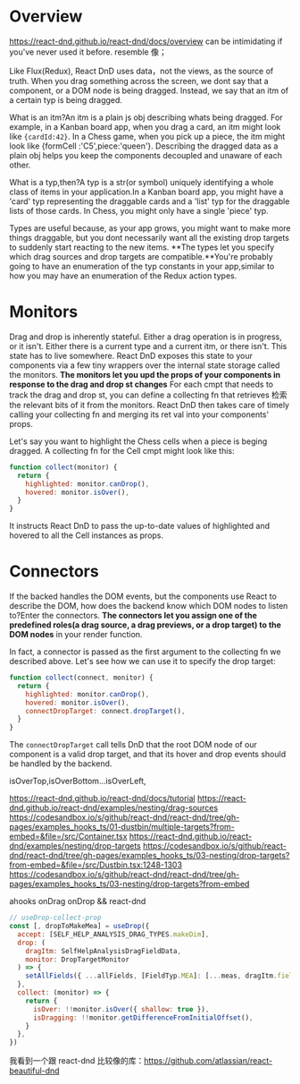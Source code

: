 # Overview

https://react-dnd.github.io/react-dnd/docs/overview
can be intimidating if you've never used it before.
resemble 像；

Like Flux(Redux), React DnD uses data，not the views, as the source of truth. When you drag something across the screen,
we dont say that a component, or a DOM node is being dragged. Instead, we say that an itm of a certain typ is being dragged.

What is an itm?An itm is a plain js obj describing whats being dragged. For example, in a Kanban board app, when you drag
a card, an itm might look like `{cardId:42}`. In a Chess game, when you pick up a piece, the itm might look like {formCell
:'C5',piece:'queen'}. Describing the dragged data as a plain obj helps you keep the components decoupled and unaware of each other.

What is a typ,then?A typ is a str(or symbol) uniquely identifying a whole class of items in your application.In a Kanban
board app, you might have a 'card' typ representing the draggable cards and a 'list' typ for the draggable lists of those cards.
In Chess, you might only have a single 'piece' typ.

Types are useful because, as your app grows, you might want to make more things draggable, but you dont necessarily want
all the existing drop targets to suddenly start reacting to the new items. **The types let you specify which drag sources and drop targets are compatible.**You're probably going to have an enumeration of the typ constants in your app,similar to
how you may have an enumeration of the Redux action types.

# Monitors

Drag and drop is inherently stateful. Either a drag operation is in progress, or it isn't. Either there is a current type and a current itm, or there isn't. This state has to live somewhere.
React DnD exposes this state to your components via a few tiny wrappers over the internal state storage called the monitors.
**The monitors let you upd the props of your components in response to the drag and drop st changes**
For each cmpt that needs to track the drag and drop st, you can define a collecting fn that retrieves 检索 the relevant bits
of it from the monitors. React DnD then takes care of timely calling your collecting fn and merging its ret val into your components' props.

Let's say you want to highlight the Chess cells when a piece is beging dragged. A collecting fn for the Cell cmpt might look
like this:

```js
function collect(monitor) {
  return {
    highlighted: monitor.canDrop(),
    hovered: monitor.isOver(),
  }
}
```

It instructs React DnD to pass the up-to-date values of highlighted and hovered to all the Cell instances as props.

# Connectors

If the backed handles the DOM events, but the components use React to describe the DOM, how does the backend know which DOM nodes to listen to?Enter the connectors. **The connectors let you assign one of the predefined roles(a drag source, a drag previews, or a drop target) to the DOM nodes** in your render function.

In fact, a connector is passed as the first argument to the collecting fn we described above. Let's see how we can use it to specify the drop target:

```js
function collect(connect, monitor) {
  return {
    highlighted: monitor.canDrop(),
    hovered: monitor.isOver(),
    connectDropTarget: connect.dropTarget(),
  }
}
```

The `connectDropTarget` call tells DnD that the root DOM node of our component is a valid drop target, and that its hover and drop events should be handled by the backend.

isOverTop,isOverBottom...isOverLeft,

https://react-dnd.github.io/react-dnd/docs/tutorial
https://react-dnd.github.io/react-dnd/examples/nesting/drag-sources
https://codesandbox.io/s/github/react-dnd/react-dnd/tree/gh-pages/examples_hooks_ts/01-dustbin/multiple-targets?from-embed=&file=/src/Container.tsx
https://react-dnd.github.io/react-dnd/examples/nesting/drop-targets
https://codesandbox.io/s/github/react-dnd/react-dnd/tree/gh-pages/examples_hooks_ts/03-nesting/drop-targets?from-embed=&file=/src/Dustbin.tsx:1248-1303
https://codesandbox.io/s/github/react-dnd/react-dnd/tree/gh-pages/examples_hooks_ts/03-nesting/drop-targets?from-embed

ahooks onDrag onDrop && react-dnd

```js
// useDrop-collect-prop
const [, dropToMakeMea] = useDrop({
  accept: [SELF_HELP_ANALYSIS_DRAG_TYPES.makeDim],
  drop: (
    dragItm: SelfHelpAnalysisDragFieldData,
    monitor: DropTargetMonitor
  ) => {
    setAllFields({ ...allFields, [FieldTyp.MEA]: [...meas, dragItm.field] })
  },
  collect: (monitor) => {
    return {
      isOver: !!monitor.isOver({ shallow: true }),
      isDragging: !!monitor.getDifferenceFromInitialOffset(),
    }
  },
})
```

我看到一个跟 react-dnd 比较像的库：https://github.com/atlassian/react-beautiful-dnd
